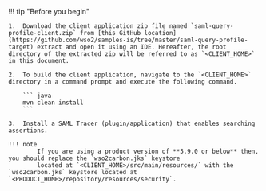 !!! tip "Before you begin" 

    1.  Download the client application zip file named `saml-query-profile-client.zip` from [this GitHub location](https://github.com/wso2/samples-is/tree/master/saml-query-profile-target) extract and open it using an IDE. Hereafter, the root directory of the extracted zip will be referred to as `<CLIENT_HOME>` in this document.

    2.  To build the client application, navigate to the `<CLIENT_HOME>` directory in a command prompt and execute the following command.

        ``` java
        mvn clean install
        ```

    3.  Install a SAML Tracer (plugin/application) that enables searching assertions.

    !!! note
            If you are using a product version of **5.9.0 or below** then, you should replace the `wso2carbon.jks` keystore
            located at `<CLIENT_HOME>/src/main/resources/` with the `wso2carbon.jks` keystore located at `<PRODUCT_HOME>/repository/resources/security`.
            